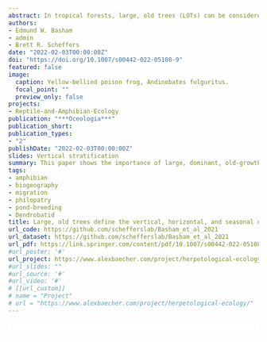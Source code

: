 ```yaml
---
abstract: In tropical forests, large, old trees (LOTs) can be considered keystone structures for provisioning unique habitats such as decaying wood, roots, cavities, and epiphytes, including those that hold water (phytotelmata). These habitats may also be stratified in vertical space, for example, root structures occur at ground level and below, whereas epiphytes occur above-ground. Canopy habitat is utilized by a diversity of amphibians, but canopy habitat may only be viable in the wet season when epiphytes and surfaces are sufficiently saturated. Here, we examine how the provisioning of microhabitats and structures by LOTs influence the horizontal, vertical, and seasonal distribution patterns of phytotelmata-breeding poison frogs. We conducted ground-to-canopy surveys over 4 years, constituting 6 seasons, in Panama and used mark-recapture techniques on a population of the yellow-bellied poison frog, Andinobates fulguritus. We found that A. fulguritus migrated vertically, tracking seasonal rainfall, and displayed strong philopatry to individual trees. Furthermore, A. fulguritus almost exclusively inhabited the largest trees at the study location, which provided disproportionately high-quality microhabitats and epiphytes compared to other trees. LOTs, and specifically Anacardium excelsum at our site, appear to serve as keystone structures with high conservation value due to their provisioning of unique habitats. We conclude that the distribution of A. fulguritus is defined vertically by the stratification of arboreal microhabitat resources, horizontally by the presence of LOTs providing the resources, and temporally by the seasonal viability of the resources.
authors:
- Edmund W. Basham
- admin
- Brett R. Scheffers
date: "2022-02-03T00:00:00Z"
doi: "https://doi.org/10.1007/s00442-022-05108-9"
featured: false
image:
  caption: Yellow-bellied poison frog, Andinobates fulguritus.
  focal_point: ""
  preview_only: false
projects:
- Reptile-and-Amphibian-Ecology
publication: "***Oceologia***"
publication_short:
publication_types:
- "2"
publishDate: "2022-02-03T00:00:00Z"
slides: Vertical stratification
summary: This paper shows the importance of large, dominant, old-growth trees to sensitive arboreal poison frogs in tropical ecosystems, by providing core habitat that species use intermittently across seasons. 
tags:
- amphibian
- biogeography
- migration
- philopatry
- pond-breeding
- Dendrobatid
title: Large, old trees define the vertical, horizontal, and seasonal distributions of a poison frog
url_code: https://github.com/schefferslab/Basham_et_al_2021
url_dataset: https://github.com/schefferslab/Basham_et_al_2021
url_pdf: https://link.springer.com/content/pdf/10.1007/s00442-022-05108-9.pdf?pdf=button
#url_poster: '#'
url_project: https://www.alexbaecher.com/project/herpetological-ecology/
#url_slides: ""
#url_source: '#'
#url_video: '#'
# [[url_custom]]
# name = "Project"
# url = "https://www.alexbaecher.com/project/herpetological-ecology/"
---
```



<html>
  <style>
    section {
        background: white;
        color: black;
        border-radius: 1em;
        padding: 1em;
        left: 50% }
    #inner {
        display: inline-block;
        display: flex;
        align-items: center;
        justify-content: center }
  </style>
  <section>
    <div id="inner">
      <script type='text/javascript' src='https://d1bxh8uas1mnw7.cloudfront.net/assets/embed.js'></script>
        <span style="float:left"; 
          class="__dimensions_badge_embed__" 
          data-doi="10.1007/s00442-022-05108-9" 
          data-hide-zero-citations="true" 
          data-legend="always">
        </span>
      <script async src="https://badge.dimensions.ai/badge.js" charset="utf-8"></script>
        <div  style="float:right"; 
          data-link-target="_blank" 
          data-badge-details="right" 
          data-badge-type="medium-donut"
          data-doi="10.1007/s00442-022-05108-9"   
          data-condensed="true" 
          data-hide-no-mentions="true" 
          class="altmetric-embed">
        </div>
  </section>
